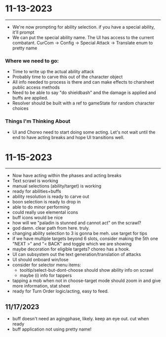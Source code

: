 # 11-13-2023
----------

- We're now prompting for ability selection. if you have a special ability, it'll prompt
- We can put the special ability name. The UI has access to the current combatant. CurCom -> Config -> Special Attack -> Translate enum to pretty name


### Where we need to go:
- Time to write up the actual ability attack
- Probably time to carve this out of the character object
- All info needed to process is there and can make effects to charsheet public access methods
- Need to be able to say "do shieldbash" and the damage is applied and buffs are applied.
- Resolver should be built with a ref to gameState for random character choices


### Things I'm Thinking About
- UI and Choreo need to start doing some acting. Let's not wait until the end to have acting breaks and hope UI transitions well.


# 11-15-2023
-------------
- Now have acting within the phases and acting breaks
- Text scrawl is working
- manual selections (ability/target) is working
- ready for abilities+buffs
- ability resolution is ready to carve out
- boon selection is ready to drop in
- able to do minor performing
- could really use elemental icons
- buff icons would be nice
- how will we "paladin is stunned and cannot act" on the scrawl?
- god damn. clear path from here. truly.
- changing ability selection to 3 is gonna be meh. use target for tips
- if we have multiple targets beyond 6 slots, consider making the 5th one "NEXT >" and "< BACK" and toggle which we are showing
- maybe decoration for eligible targets? choreo has a hook.
- UI can subsystem out the text generation/translation of attacks
- UI should onboard win/lose
- consider for selector menu items:
    - tooltip/select-but-dont-choose should show ability info on scrawl
    - maybe (i) info for tappers
- tapping a mob when not in choose-target mode should zoom in and give more information, stat sheet
- ready for Turn Order logic/acting, easy to feed.



11/17/2023
-------------
- buff doesn't need an agingphase, likely. keep an eye out. cut when ready
- buff application not using pretty name!
